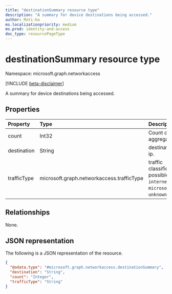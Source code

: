 ```yaml
---
title: "destinationSummary resource type"
description: "A summary for device destinations being accessed."
author: Moti-ba
ms.localizationpriority: medium
ms.prod: identity-and-access
doc_type: resourcePageType
---
```


# destinationSummary resource type

Namespace: microsoft.graph.networkaccess

[!INCLUDE [beta-disclaimer](../../includes/beta-disclaimer.md)]

A summary for device destinations being accessed.

## Properties
|Property|Type|Description|
|:---|:---|:---|
|count|Int32|Count of the aggregation.|
|destination|String|destination fqdn or ip.|
|trafficType|microsoft.graph.networkaccess.trafficType|traffic classification.The possible values are: `internet`, `private`, `microsoft365`, `all`, `unknownFutureValue`.|

## Relationships
None.

## JSON representation
The following is a JSON representation of the resource.
<!-- {
  "blockType": "resource",
  "@odata.type": "microsoft.graph.networkaccess.destinationSummary"
}
-->
``` json
{
  "@odata.type": "#microsoft.graph.networkaccess.destinationSummary",
  "destination": "String",
  "count": "Integer",
  "trafficType": "String"
}
```

